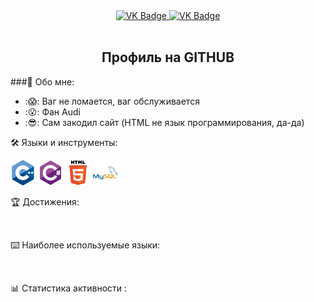 <div id="badges" align="center">
  <a href="https://vk.com/l1nkcrazy">
    <img src="https://img.shields.io/badge/VK-blue?style=for-the-badge&logo=VK&logoColor=white" alt="VK Badge"/>
  </a>

  <a href= "https://e.mail.ru/inbox/?back=1">
    <img src = "https://img.shields.io/badge/EMAIL-red?style=for-the-badge&logo=Gmail&logoColor=white" alt="VK Badge"/>
  </a>
</div>

<div id ="viewprof" align="center">
  <img src = "https://komarev.com/ghpvc/?username=MichailFedyaev&style=flat-square" alt ""/>
</div>

<div id="haythere" align="center">
  <h2> Профиль на GITHUB </h2>
</div>

###:cowboy_hat_face: Обо мне:
- :😱: Ваг не ломается, ваг обслуживается
- :😮: Фан Audi
- :😎: Сам закодил сайт (HTML не язык программирования, да-да)


🛠️ Языки и инструменты:
<div>
  <img src="https://github.com/devicons/devicon/blob/master/icons/cplusplus/cplusplus-original.svg" width="40" height="40"/>
  <img src="https://github.com/devicons/devicon/blob/master/icons/csharp/csharp-original.svg" width="40" height="40"/>
  <img src="https://github.com/devicons/devicon/blob/master/icons/html5/html5-original-wordmark.svg" width="40" height="40"/>
  <img src="https://github.com/devicons/devicon/blob/master/icons/mysql/mysql-original-wordmark.svg" width="40" height="40"/>
</div>

🏆 Достижения:
<div>
    <img src="https://github-profile-trophy.vercel.app/?username=ShizoFRenlK" alt=""/>
</div>


⌨️ Наиболее используемые языки:
<div>
  <img src="https://github-readme-stats.vercel.app/api/top-langs/?username=ShizoFRenlK" alt=""/>
</div>

📊 Статистика активности :
<div>
  <img src="https://github-readme-activity-graph.vercel.app/graph?username=ShizoFRenlK&theme=tokyo-night" alt=""/>
</div>
